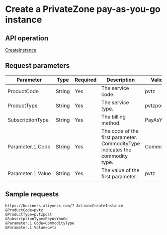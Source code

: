 Create a PrivateZone pay-as-you-go instance 
================================================================



API operation 
----------------------------------

[CreateInstance](https://www.alibabacloud.com/help/zh/doc-detail/91835.htm?spm=a2c63.l28256.b99.42.18303fd5WUR7Xh)

Request parameters 
---------------------------------------



|     Parameter     |  Type  | Required |                                 Description                                  |  Valid value  |
|-------------------|--------|----------|------------------------------------------------------------------------------|---------------|
| ProductCode       | String | Yes      | The service code.                                                            | pvtz          |
| ProductType       | String | Yes      | The service type.                                                            | pvtzpost      |
| SubscriptionType  | String | Yes      | The billing method.                                                          | PayAsYouGo    |
| Parameter.1.Code  | String | Yes      | The code of the first parameter. CommodityType indicates the commodity type. | CommodityType |
| Parameter.1.Value | String | Yes      | The value of the first parameter.                                            | pvtz          |



Sample requests 
------------------------------------

    https://business.aliyuncs.com/? Action=CreateInstance
    &ProductCode=pvtz
    &ProductType=pvtzpost
    &SubscriptionType=PayAsYouGo
    &Parameter.1.Code=CommodityType
    &Parameter.1.Value=pvtz



